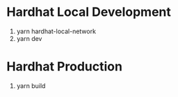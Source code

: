 # Hardhat Local Development

1. yarn hardhat-local-network
2. yarn dev

# Hardhat Production

1. yarn build
